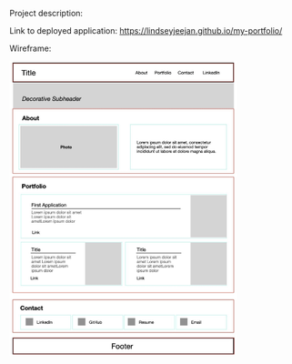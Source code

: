Project description:


Link to deployed application:
https://lindseyjeejan.github.io/my-portfolio/

Wireframe:

<img src="assets/images/wireframe.jpg" width="400">